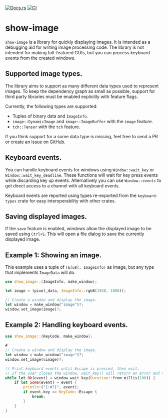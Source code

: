 [![Docs.rs](https://docs.rs/com/badge.svg)](https://docs.rs/crate/show-image/)
[![CI](https://github.com/robohouse-delft/show-image-rs/workflows/CI/badge.svg)](https://github.com/robohouse-delft/show-image-rs/actions?query=workflow%3ACI+branch%3Amaster)

# show-image

`show-image` is a library for quickly displaying images.
It is intended as a debugging aid for writing image processing code.
The library is not intended for making full-featured GUIs,
but you can process keyboard events from the created windows.

## Supported image types.
The library aims to support as many different data types used to represent images.
To keep the dependency graph as small as possible,
support for third party libraries must be enabled explicitly with feature flags.

Currently, the following types are supported:
  * Tuples of binary data and `ImageInfo`.
  * `image::DynamicImage` and `image::ImageBuffer` with the `image` feature.
  * `tch::Tensor` with the `tch` feature.

If you think support for a some data type is missing,
feel free to send a PR or create an issue on GitHub.

## Keyboard events.
You can handle keyboard events for windows using `Window::wait_key` or `Window::wait_key_deadline`.
These functions will wait for key press events while discarding key up events.
Alternatively you can use `Window::events` to get direct access to a channel with all keyboard events.

Keyboard events are reported using types re-exported from the `keyboard-types` crate for easy interoperability with other crates.

## Saving displayed images.
If the `save` feature is enabled, windows allow the displayed image to be saved using `Ctrl+S`.
This will open a file dialog to save the currently displayed image.

## Example 1: Showing an image.
This example uses a tuple of `(&[u8], ImageInfo)` as image,
but any type that implements `ImageData` will do.
```rust
use show_image::{ImageInfo, make_window};

let image = (pixel_data, ImageInfo::rgb8(1920, 1080));

// Create a window and display the image.
let window = make_window("image")?;
window.set_image(image)?;

```

## Example 2: Handling keyboard events.
```rust
use show_image::{KeyCode, make_window};

#
// Create a window and display the image.
let window = make_window("image")?;
window.set_image(&image)?;

// Print keyboard events until Escape is pressed, then exit.
// If the user closes the window, wait_key() will return an error and the loop also exits.
while let Ok(event) = window.wait_key(Duration::from_millis(100)) {
    if let Some(event) = event {
        println!("{:#?}", event);
        if event.key == KeyCode::Escape {
            break;
        }
    }
}

```
